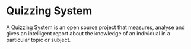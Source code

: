 Quizzing System
===============

A Quizzing System is an open source project that measures, analyse and gives an intelligent report about the knowledge of an individual in a particular topic or subject.
